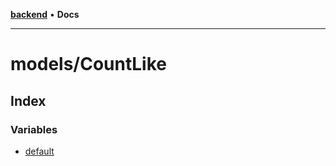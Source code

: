 [**backend**](../../README.md) • **Docs**

***

# models/CountLike

## Index

### Variables

- [default](variables/default.md)
